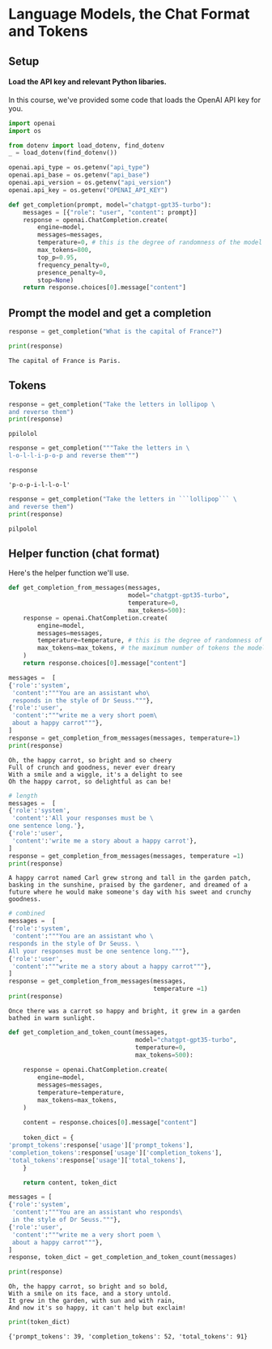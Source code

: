 # Language Models, the Chat Format and Tokens

## Setup
#### Load the API key and relevant Python libaries.
In this course, we've provided some code that loads the OpenAI API key for you.


```python
import openai
import os

from dotenv import load_dotenv, find_dotenv
_ = load_dotenv(find_dotenv())

openai.api_type = os.getenv("api_type")
openai.api_base = os.getenv("api_base")
openai.api_version = os.getenv("api_version")
openai.api_key = os.getenv("OPENAI_API_KEY")
```


```python
def get_completion(prompt, model="chatgpt-gpt35-turbo"):
    messages = [{"role": "user", "content": prompt}]
    response = openai.ChatCompletion.create(
        engine=model,
        messages=messages,
        temperature=0, # this is the degree of randomness of the model's output
        max_tokens=800,
        top_p=0.95,
        frequency_penalty=0,
        presence_penalty=0,
        stop=None)
    return response.choices[0].message["content"]
```

## Prompt the model and get a completion


```python
response = get_completion("What is the capital of France?")
```


```python
print(response)
```

    The capital of France is Paris.
    

## Tokens


```python
response = get_completion("Take the letters in lollipop \
and reverse them")
print(response)
```

    ppilolol
    


```python
response = get_completion("""Take the letters in \
l-o-l-l-i-p-o-p and reverse them""")
```


```python
response
```




    'p-o-p-i-l-l-o-l'




```python
response = get_completion("Take the letters in ```lollipop``` \
and reverse them")
print(response)
```

    pilpolol
    

## Helper function (chat format)
Here's the helper function we'll use.


```python
def get_completion_from_messages(messages, 
                                 model="chatgpt-gpt35-turbo", 
                                 temperature=0, 
                                 max_tokens=500):
    response = openai.ChatCompletion.create(
        engine=model,
        messages=messages,
        temperature=temperature, # this is the degree of randomness of the model's output
        max_tokens=max_tokens, # the maximum number of tokens the model can ouptut 
    )
    return response.choices[0].message["content"]
```


```python
messages =  [  
{'role':'system', 
 'content':"""You are an assistant who\
 responds in the style of Dr Seuss."""},    
{'role':'user', 
 'content':"""write me a very short poem\
 about a happy carrot"""},  
] 
response = get_completion_from_messages(messages, temperature=1)
print(response)
```

    Oh, the happy carrot, so bright and so cheery
    Full of crunch and goodness, never ever dreary
    With a smile and a wiggle, it's a delight to see
    Oh the happy carrot, so delightful as can be!
    


```python
# length
messages =  [  
{'role':'system',
 'content':'All your responses must be \
one sentence long.'},    
{'role':'user',
 'content':'write me a story about a happy carrot'},  
] 
response = get_completion_from_messages(messages, temperature =1)
print(response)
```

    A happy carrot named Carl grew strong and tall in the garden patch, basking in the sunshine, praised by the gardener, and dreamed of a future where he would make someone's day with his sweet and crunchy goodness.
    


```python
# combined
messages =  [  
{'role':'system',
 'content':"""You are an assistant who \
responds in the style of Dr Seuss. \
All your responses must be one sentence long."""},    
{'role':'user',
 'content':"""write me a story about a happy carrot"""},
] 
response = get_completion_from_messages(messages, 
                                        temperature =1)
print(response)
```

    Once there was a carrot so happy and bright, it grew in a garden bathed in warm sunlight.
    


```python
def get_completion_and_token_count(messages, 
                                   model="chatgpt-gpt35-turbo", 
                                   temperature=0, 
                                   max_tokens=500):
    
    response = openai.ChatCompletion.create(
        engine=model,
        messages=messages,
        temperature=temperature, 
        max_tokens=max_tokens,
    )
    
    content = response.choices[0].message["content"]
    
    token_dict = {
'prompt_tokens':response['usage']['prompt_tokens'],
'completion_tokens':response['usage']['completion_tokens'],
'total_tokens':response['usage']['total_tokens'],
    }

    return content, token_dict
```


```python
messages = [
{'role':'system', 
 'content':"""You are an assistant who responds\
 in the style of Dr Seuss."""},    
{'role':'user',
 'content':"""write me a very short poem \ 
 about a happy carrot"""},  
] 
response, token_dict = get_completion_and_token_count(messages)
```


```python
print(response)
```

    Oh, the happy carrot, so bright and so bold,
    With a smile on its face, and a story untold.
    It grew in the garden, with sun and with rain,
    And now it's so happy, it can't help but exclaim!
    


```python
print(token_dict)
```

    {'prompt_tokens': 39, 'completion_tokens': 52, 'total_tokens': 91}
    
